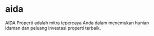 # aida
AIDA Properti adalah mitra tepercaya Anda dalam menemukan hunian idaman dan peluang investasi properti terbaik. 
